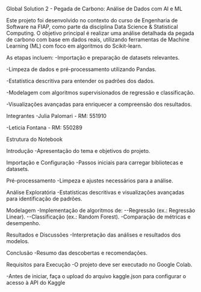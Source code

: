 Global Solution 2 - Pegada de Carbono: Análise de Dados com AI e ML

Este projeto foi desenvolvido no contexto do curso de Engenharia de Software na FIAP, como parte da disciplina Data Science & Statistical Computing. O objetivo principal é realizar uma análise detalhada da pegada de carbono com base em dados reais, utilizando ferramentas de Machine Learning (ML) com foco em algoritmos do Scikit-learn.

As etapas incluem:
 -Importação e preparação de datasets relevantes.
 
 -Limpeza de dados e pré-processamento utilizando Pandas.
 
 -Estatística descritiva para entender os padrões dos dados.
 
 -Modelagem com algoritmos supervisionados de regressão e classificação.
 
 -Visualizações avançadas para enriquecer a compreensão dos resultados.


Integrantes
 -Julia Palomari - RM: 551910
 
 -Leticia Fontana - RM: 550289


Estrutura do Notebook

Introdução
 -Apresentação do tema e objetivos do projeto.
 
Importação e Configuração
 -Passos iniciais para carregar bibliotecas e datasets. 
 
Pré-processamento
 -Limpeza e ajustes necessários para a análise.
 
Análise Exploratória
 -Estatísticas descritivas e visualizações avançadas para identificação de padrões.
 
Modelagem
 -Implementação de algoritmos de:
  --Regressão (ex.: Regressão Linear).
  --Classificação (ex.: Random Forest).
 -Comparação de métricas e desempenho.
 
Resultados e Discussões
 -Interpretação das análises e resultados dos modelos.
 
Conclusão
 -Resumo das descobertas e recomendações.

 
Requisitos para Execução
 -O projeto deve ser executado no Google Colab.
 
 -Antes de iniciar, faça o upload do arquivo kaggle.json para configurar o acesso à API do Kaggle
